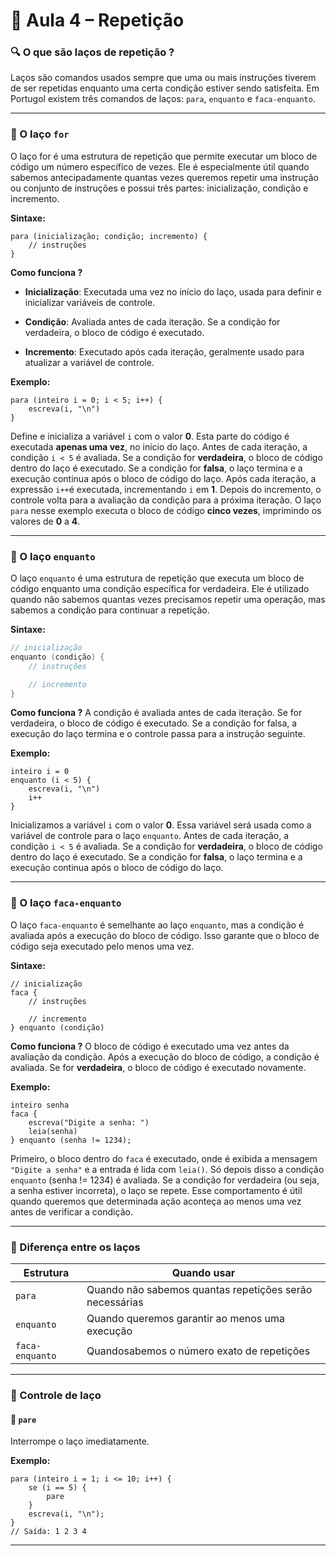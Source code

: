 # 📘 Aula 4 – Repetição

###  🔍 O que são laços de repetição ?
Laços são comandos usados sempre que uma ou mais instruções tiverem de ser repetidas enquanto uma certa condição estiver sendo satisfeita. Em Portugol existem três comandos de laços: `para`, `enquanto`  e `faca-enquanto`.

---

###  🔵 O laço `for`
O laço for é uma estrutura de repetição que permite executar um bloco de código um número específico de vezes. Ele é especialmente útil quando sabemos antecipadamente quantas vezes queremos repetir uma instrução ou conjunto de instruções e possui três partes: inicialização, condição e incremento.

**Sintaxe:**
```portugol
para (inicialização; condição; incremento) {
    // instruções
}
```

**Como funciona ?**
- **Inicialização**: Executada uma vez no início do laço, usada para definir e inicializar variáveis de controle.

* **Condição**: Avaliada antes de cada iteração. Se a condição for verdadeira, o bloco de código é executado.

- **Incremento**: Executado após cada iteração, geralmente usado para atualizar a variável de controle.

**Exemplo:**
```portugol
para (inteiro i = 0; i < 5; i++) {
    escreva(i, "\n")
}
```
Define e inicializa a variável `i` com o valor **0**. Esta parte do código é executada **apenas uma vez**, no início do laço.
Antes de cada iteração, a condição `i < 5` é avaliada. Se a condição for **verdadeira**, o bloco de código dentro do laço é executado. Se a condição for **falsa**, o laço termina e a execução continua após o bloco de código do laço.
Após cada iteração, a expressão `i++`é executada, incrementando `i` em **1**. Depois do incremento, o controle volta para a avaliação da condição para a próxima iteração.
O laço `para` nesse exemplo executa o bloco de código **cinco vezes**, imprimindo os valores de **0** a **4**.

---

### 🔵 O laço `enquanto`
O laço `enquanto` é uma estrutura de repetição que executa um bloco de código enquanto uma condição específica for verdadeira. Ele é utilizado quando não sabemos quantas vezes precisamos repetir uma operação, mas sabemos a condição para continuar a repetição.

**Sintaxe:**
```c
// inicialização
enquanto (condição) {
    // instruções

    // incremento
}
```

**Como funciona ?**
A condição é avaliada antes de cada iteração. Se for verdadeira, o bloco de código é executado. Se a condição for falsa, a execução do laço termina e o controle passa para a instrução seguinte.


**Exemplo:**
```portugol
inteiro i = 0
enquanto (i < 5) {
    escreva(i, "\n")
    i++
}
```

Inicializamos a variável `i` com o valor **0**. Essa variável será usada como a variável de controle para o laço `enquanto`.
Antes de cada iteração, a condição `i < 5` é avaliada. Se a condição for **verdadeira**, o bloco de código dentro do laço é executado. Se a condição for **falsa**, o laço termina e a execução continua após o bloco de código do laço.

---

###  🔵 O laço `faca-enquanto`
O laço `faca-enquanto` é semelhante ao laço `enquanto`, mas a condição é avaliada após a execução do bloco de código. Isso garante que o bloco de código seja executado pelo menos uma vez.

**Sintaxe:**
```portugol
// inicialização
faca {
    // instruções

    // incremento
} enquanto (condição)
```

**Como funciona ?**
O bloco de código é executado uma vez antes da avaliação da condição.  Após a execução do bloco de código, a condição é avaliada. Se for **verdadeira**, o bloco de código é executado novamente.

**Exemplo:**
```portugol
inteiro senha
faca {
    escreva("Digite a senha: ")
    leia(senha)
} enquanto (senha != 1234);
```

Primeiro, o bloco dentro do `faca` é executado, onde é exibida a mensagem `"Digite a senha"` e a entrada é lida com `leia()`. Só depois disso a condição `enquanto` (senha != 1234) é avaliada. Se a condição for verdadeira (ou seja, a senha estiver incorreta), o laço se repete. Esse comportamento é útil quando queremos que determinada ação aconteça ao menos uma vez antes de verificar a condição.

---

###  🔵 Diferença entre os laços

|Estrutura    |	Quando usar|
|-------------|------------|
| `para`	      |Quando não sabemos quantas repetições serão necessárias |
| `enquanto`     |Quando queremos garantir ao menos uma execução |
| `faca-enquanto`  | Quandosabemos o número exato de repetições |

---

###  🔵 Controle de laço

#### 🔹 **`pare`**
Interrompe o laço imediatamente.

**Exemplo:**

```portugol
para (inteiro i = 1; i <= 10; i++) {
    se (i == 5) {
        pare
    }
    escreva(i, "\n");
}
// Saída: 1 2 3 4
```

---
 